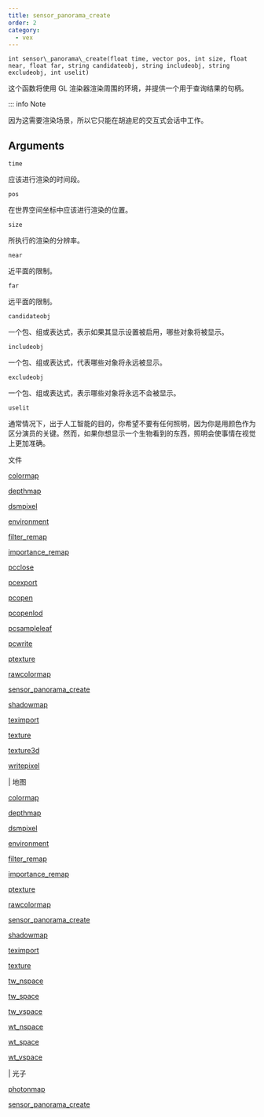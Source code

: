 ```yaml
---
title: sensor_panorama_create
order: 2
category:
  - vex
---
```


`int sensor\_panorama\_create(float time, vector pos, int size, float near, float far, string candidateobj, string includeobj, string excludeobj, int uselit)`

这个函数将使用 GL 渲染器渲染周围的环境，并提供一个用于查询结果的句柄。

::: info Note

因为这需要渲染场景，所以它只能在胡迪尼的交互式会话中工作。

## Arguments

`time`

应该进行渲染的时间段。

`pos`

在世界空间坐标中应该进行渲染的位置。

`size`

所执行的渲染的分辨率。

`near`

近平面的限制。

`far`

远平面的限制。

`candidateobj`

一个包、组或表达式，表示如果其显示设置被启用，哪些对象将被显示。

`includeobj`

一个包、组或表达式，代表哪些对象将永远被显示。

`excludeobj`

一个包、组或表达式，表示哪些对象将永远不会被显示。

`uselit`

通常情况下，出于人工智能的目的，你希望不要有任何照明，因为你是用颜色作为区分演员的关键。然而，如果你想显示一个生物看到的东西，照明会使事情在视觉上更加准确。

文件

[colormap](colormap.html)

[depthmap](depthmap.html)

[dsmpixel](dsmpixel.html)

[environment](environment.html)

[filter_remap](filter_remap.html)

[importance_remap](importance_remap.html)

[pcclose](pcclose.html)

[pcexport](pcexport.html)

[pcopen](pcopen.html)

[pcopenlod](pcopenlod.html)

[pcsampleleaf](pcsampleleaf.html)

[pcwrite](pcwrite.html)

[ptexture](ptexture.html)

[rawcolormap](rawcolormap.html)

[sensor_panorama_create](sensor_panorama_create.html)

[shadowmap](shadowmap.html)

[teximport](teximport.html)

[texture](texture.html)

[texture3d](texture3d.html)

[writepixel](writepixel.html)

| 地图

[colormap](colormap.html)

[depthmap](depthmap.html)

[dsmpixel](dsmpixel.html)

[environment](environment.html)

[filter_remap](filter_remap.html)

[importance_remap](importance_remap.html)

[ptexture](ptexture.html)

[rawcolormap](rawcolormap.html)

[sensor_panorama_create](sensor_panorama_create.html)

[shadowmap](shadowmap.html)

[teximport](teximport.html)

[texture](texture.html)

[tw_nspace](tw_nspace.html)

[tw_space](tw_space.html)

[tw_vspace](tw_vspace.html)

[wt_nspace](wt_nspace.html)

[wt_space](wt_space.html)

[wt_vspace](wt_vspace.html)

| 光子

[photonmap](photonmap.html)

[sensor_panorama_create](sensor_panorama_create.html)
